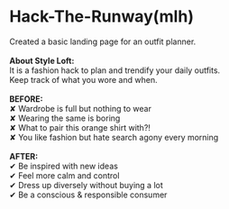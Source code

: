 # **Hack-The-Runway(mlh)**
Created a basic landing page for an outfit planner. <br/>
<br/>
**About Style Loft:**<br/>
It is a fashion hack to plan and trendify your daily outfits.<br/>
Keep track of what you wore and when.<br/>
<br/>
**BEFORE:**<br/>
✘ Wardrobe is full but nothing to wear<br/>
✘ Wearing the same is boring<br/>
✘ What to pair this orange shirt with?!<br/>
✘ You like fashion but hate search agony every morning<br/>
<br/>
**AFTER:**<br/>
✔ Be inspired with new ideas<br/>
✔ Feel more calm and control<br/>
✔ Dress up diversely without buying a lot<br/>
✔ Be a conscious & responsible consumer<br/>
